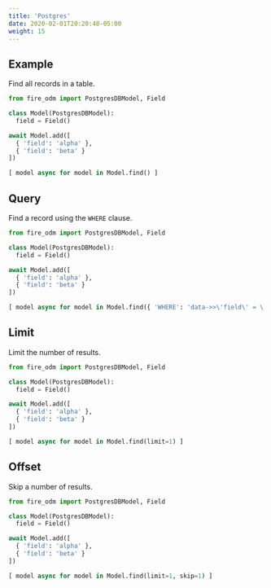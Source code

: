 ```yaml
---
title: 'Postgres'
date: 2020-02-01T20:20:48-05:00
weight: 15
---
```


## Example

Find all records in a table.

```python
from fire_odm import PostgresDBModel, Field

class Model(PostgresDBModel):
  field = Field()

await Model.add([
  { 'field': 'alpha' },
  { 'field': 'beta' }
])

[ model async for model in Model.find() ]
```

## Query

Find a record using the `WHERE` clause.

```python
from fire_odm import PostgresDBModel, Field

class Model(PostgresDBModel):
  field = Field()

await Model.add([
  { 'field': 'alpha' },
  { 'field': 'beta' }
])

[ model async for model in Model.find({ 'WHERE': 'data->>\'field\' = \'beta\'' }) ]
```

## Limit

Limit the number of results.

```python
from fire_odm import PostgresDBModel, Field

class Model(PostgresDBModel):
  field = Field()

await Model.add([
  { 'field': 'alpha' },
  { 'field': 'beta' }
])

[ model async for model in Model.find(limit=1) ]
```

## Offset

Skip a number of results.

```python
from fire_odm import PostgresDBModel, Field

class Model(PostgresDBModel):
  field = Field()

await Model.add([
  { 'field': 'alpha' },
  { 'field': 'beta' }
])

[ model async for model in Model.find(limit=1, skip=1) ]
```
